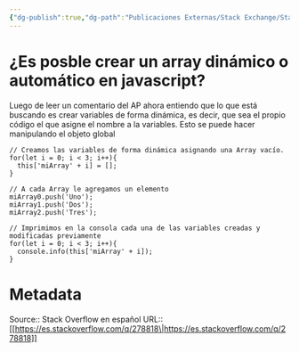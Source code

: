 ```yaml
---
{"dg-publish":true,"dg-path":"Publicaciones Externas/Stack Exchange/Stack Overflow en español/es.stackoverflow.com-278818.md","permalink":"/publicaciones-externas/stack-exchange/stack-overflow-en-espanol/es-stackoverflow-com-278818/","title":"¿Es posble crear un array dinámico o automático en javascript?","hide":true,"noteIcon":"default","created":"2024-04-03T12:49:10.592-06:00","updated":"2024-04-05T16:43:55.578-06:00"}
---
```


# ¿Es posble crear un array dinámico o automático en javascript?

Luego de leer un comentario del AP ahora entiendo que lo que está buscando es crear variables de forma dinámica, es decir, que sea el propio código el que asigne el nombre a la variables. Esto se puede hacer manipulando el objeto global

<!-- begin snippet: js hide: false console: true babel: false -->

<!-- language: lang-js -->

    // Creamos las variables de forma dinámica asignando una Array vacío.
    for(let i = 0; i < 3; i++){
      this['miArray' + i] = [];
    }

    // A cada Array le agregamos un elemento
    miArray0.push('Uno');
    miArray1.push('Dos');
    miArray2.push('Tres');

    // Imprimimos en la consola cada una de las variables creadas y modificadas previamente
    for(let i = 0; i < 3; i++){
      console.info(this['miArray' + i]);
    }

<!-- end snippet -->



# Metadata
Source:: Stack Overflow en español
URL:: [[https://es.stackoverflow.com/q/278818\|https://es.stackoverflow.com/q/278818]]

